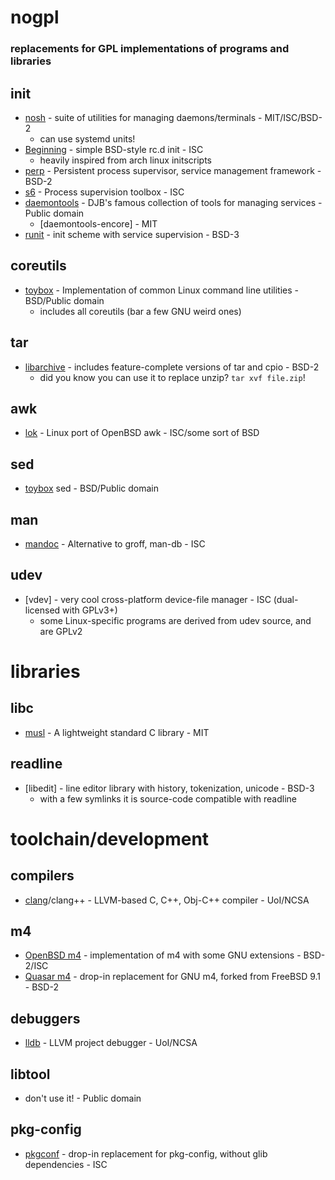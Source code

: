# nogpl
### replacements for GPL implementations of programs and libraries

## init
- [nosh] - suite of utilities for managing daemons/terminals - MIT/ISC/BSD-2
    - can use systemd units!
- [Beginning] - simple BSD-style rc.d init - ISC
    - heavily inspired from arch linux initscripts
- [perp] - Persistent process supervisor, service management framework - BSD-2
- [s6] - Process supervision toolbox - ISC
- [daemontools] - DJB's famous collection of tools for managing services - Public domain
    - [daemontools-encore] - MIT
- [runit] - init scheme with service supervision - BSD-3

## coreutils
- [toybox] - Implementation of common Linux command line utilities - BSD/Public domain
    - includes all coreutils (bar a few GNU weird ones)

## tar
- [libarchive] - includes feature-complete versions of tar and cpio - BSD-2
    - did you know you can use it to replace unzip? `tar xvf file.zip`!

## awk
- [lok] - Linux port of OpenBSD awk - ISC/some sort of BSD

## sed
- [toybox] sed - BSD/Public domain

## man
- [mandoc] - Alternative to groff, man-db - ISC

## udev
- [vdev] - very cool cross-platform device-file manager - ISC (dual-licensed with GPLv3+)
    - some Linux-specific programs are derived from udev source, and are GPLv2

# libraries
## libc
- [musl] - A lightweight standard C library - MIT

## readline
- [libedit] - line editor library with history, tokenization, unicode - BSD-3
    - with a few symlinks it is source-code compatible with readline

# toolchain/development
## compilers
- [clang]/clang++ - LLVM-based C, C++, Obj-C++ compiler - UoI/NCSA

## m4
- [OpenBSD m4] - implementation of m4 with some GNU extensions - BSD-2/ISC
- [Quasar m4] - drop-in replacement for GNU m4, forked from FreeBSD 9.1 - BSD-2

## debuggers
- [lldb] - LLVM project debugger - UoI/NCSA

## libtool
- don't use it! - Public domain

## pkg-config
- [pkgconf] - drop-in replacement for pkg-config, without glib dependencies - ISC

[musl]:         http://www.musl-libc.org/
[nosh]:         http://homepage.ntlworld.com/jonathan.deboynepollard/Softwares/nosh.html
[beginning]:    https://github.com/Somasis/beginning
[perp]:         http://b0llix.net/perp/
[s6]:           http://skarnet.org/software/s6/
[daemontools]:  http://cr.yp.to/daemontools.html
[runit]:        http://smarden.org/runit/
[toybox]:       http://landley.net/toybox/
[libarchive]:   http://libarchive.org/
[lok]:          https://github.com/dimkr/lok
[mandoc]:       http://mdocml.bsd.lv/
[clang]:        http://clang.llvm.org/
[lldb]:         http://lldb.llvm.org/
[openbsd m4]:   http://cvsweb.openbsd.org/cgi-bin/cvsweb/src/usr.bin/m4/
[quasar m4]:    http://haddonthethird.net/m4/
[pkgconf]:      https://github.com/pkgconf/pkgconf
